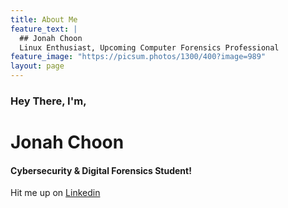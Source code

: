 ```yaml
---
title: About Me
feature_text: |
  ## Jonah Choon
  Linux Enthusiast, Upcoming Computer Forensics Professional
feature_image: "https://picsum.photos/1300/400?image=989"
layout: page
---
```


### Hey There, I'm,

# Jonah Choon

#### Cybersecurity & Digital Forensics Student!


Hit me up on <a href="https://www.linkedin.com/in/jonah-choon-528584195" target="_blank">Linkedin</a>

